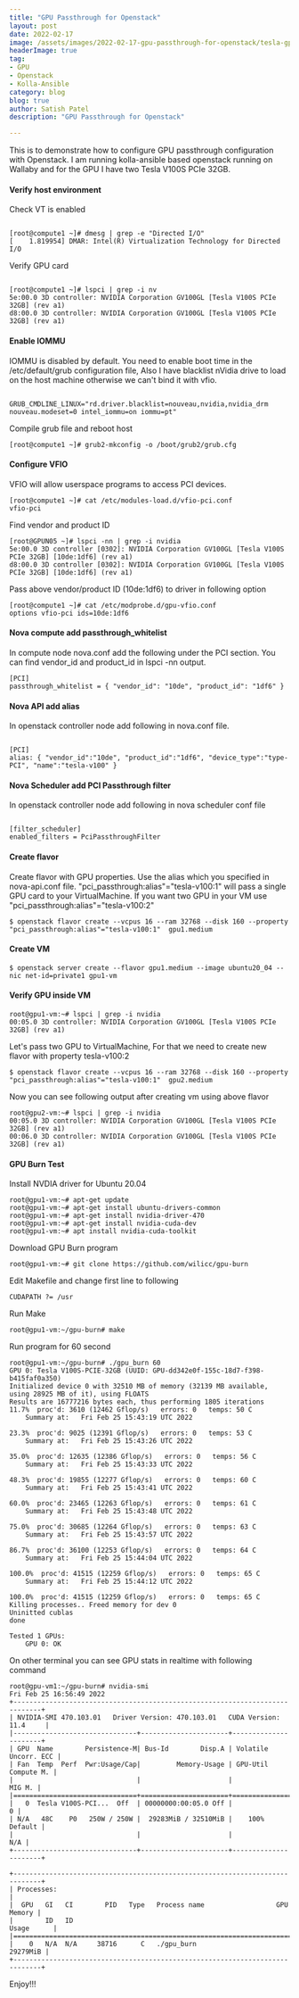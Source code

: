 ```yaml
---
title: "GPU Passthrough for Openstack"
layout: post
date: 2022-02-17
image: /assets/images/2022-02-17-gpu-passthrough-for-openstack/tesla-gpu.png
headerImage: true
tag:
- GPU
- Openstack
- Kolla-Ansible
category: blog
blog: true
author: Satish Patel
description: "GPU Passthrough for Openstack"

---
```


This is to demonstrate how to configure GPU passthrough configuration with Openstack. I am running kolla-ansible based openstack running on Wallaby and for the GPU I have two Tesla V100S PCIe 32GB. 

#### Verify host environment 

Check VT is enabled

```

[root@compute1 ~]# dmesg | grep -e "Directed I/O"
[    1.819954] DMAR: Intel(R) Virtualization Technology for Directed I/O

```

Verify GPU card 

```

[root@compute1 ~]# lspci | grep -i nv
5e:00.0 3D controller: NVIDIA Corporation GV100GL [Tesla V100S PCIe 32GB] (rev a1)
d8:00.0 3D controller: NVIDIA Corporation GV100GL [Tesla V100S PCIe 32GB] (rev a1)

```
#### Enable IOMMU

IOMMU is disabled by default. You need to enable boot time in the /etc/default/grub configuration file, Also I have blacklist nVidia drive to load on the host machine otherwise we can't bind it with vfio. 

```

GRUB_CMDLINE_LINUX="rd.driver.blacklist=nouveau,nvidia,nvidia_drm nouveau.modeset=0 intel_iommu=on iommu=pt"

```

Compile grub file and reboot host

```
[root@compute1 ~]# grub2-mkconfig -o /boot/grub2/grub.cfg

```

#### Configure VFIO 

VFIO will allow userspace programs to access PCI devices. 

```
[root@compute1 ~]# cat /etc/modules-load.d/vfio-pci.conf
vfio-pci

```

Find vendor and product ID 

```
[root@GPUN05 ~]# lspci -nn | grep -i nvidia
5e:00.0 3D controller [0302]: NVIDIA Corporation GV100GL [Tesla V100S PCIe 32GB] [10de:1df6] (rev a1)
d8:00.0 3D controller [0302]: NVIDIA Corporation GV100GL [Tesla V100S PCIe 32GB] [10de:1df6] (rev a1)

```

Pass above vendor/product ID (10de:1df6) to driver in following option 

```
[root@compute1 ~]# cat /etc/modprobe.d/gpu-vfio.conf
options vfio-pci ids=10de:1df6

```

#### Nova compute add passthrough_whitelist 

In compute node nova.conf add the following under the PCI section. You can find vendor_id and product_id in lspci -nn output. 

```
[PCI]
passthrough_whitelist = { "vendor_id": "10de", "product_id": "1df6" }

```

#### Nova API add alias 

In openstack controller node add following in nova.conf file.

```

[PCI]
alias: { "vendor_id":"10de", "product_id":"1df6", "device_type":"type-PCI", "name":"tesla-v100" }

```

#### Nova Scheduler add PCI Passthrough filter

In openstack controller node add following in nova scheduler conf file

```

[filter_scheduler]
enabled_filters = PciPassthroughFilter

```


#### Create flavor 

Create flavor with GPU properties. Use the alias which you specified in nova-api.conf file. "pci_passthrough:alias"="tesla-v100:1" will pass a single GPU card to your VirtualMachine. If you want two GPU in your VM use "pci_passthrough:alias"="tesla-v100:2"

```
$ openstack flavor create --vcpus 16 --ram 32768 --disk 160 --property "pci_passthrough:alias"="tesla-v100:1"  gpu1.medium

```

#### Create VM 

```
$ openstack server create --flavor gpu1.medium --image ubuntu20_04 --nic net-id=private1 gpu1-vm

```

#### Verify GPU inside VM


```
root@gpu1-vm:~# lspci | grep -i nvidia
00:05.0 3D controller: NVIDIA Corporation GV100GL [Tesla V100S PCIe 32GB] (rev a1)

```

Let's pass two GPU to VirtualMachine, For that we need to create new flavor with property tesla-v100:2 

```
$ openstack flavor create --vcpus 16 --ram 32768 --disk 160 --property "pci_passthrough:alias"="tesla-v100:1"  gpu2.medium

```

Now you can see following output after creating vm using above flavor 

```
root@gpu2-vm:~# lspci | grep -i nvidia
00:05.0 3D controller: NVIDIA Corporation GV100GL [Tesla V100S PCIe 32GB] (rev a1)
00:06.0 3D controller: NVIDIA Corporation GV100GL [Tesla V100S PCIe 32GB] (rev a1)
```

#### GPU Burn Test

Install NVDIA driver for Ubuntu 20.04

```
root@gpu1-vm:~# apt-get update
root@gpu1-vm:~# apt-get install ubuntu-drivers-common
root@gpu1-vm:~# apt-get install nvidia-driver-470
root@gpu1-vm:~# apt-get install nvidia-cuda-dev
root@gpu1-vm:~# apt install nvidia-cuda-toolkit
```

Download GPU Burn program

```
root@gpu1-vm:~# git clone https://github.com/wilicc/gpu-burn
```

Edit Makefile and change first line to following

```
CUDAPATH ?= /usr
```

Run Make

```
root@gpu1-vm:~/gpu-burn# make 
```

Run program for 60 second 

```
root@gpu1-vm:~/gpu-burn# ./gpu_burn 60
GPU 0: Tesla V100S-PCIE-32GB (UUID: GPU-dd342e0f-155c-18d7-f398-b415faf0a350)
Initialized device 0 with 32510 MB of memory (32139 MB available, using 28925 MB of it), using FLOATS
Results are 16777216 bytes each, thus performing 1805 iterations
11.7%  proc'd: 3610 (12462 Gflop/s)   errors: 0   temps: 50 C
	Summary at:   Fri Feb 25 15:43:19 UTC 2022

23.3%  proc'd: 9025 (12391 Gflop/s)   errors: 0   temps: 53 C
	Summary at:   Fri Feb 25 15:43:26 UTC 2022

35.0%  proc'd: 12635 (12386 Gflop/s)   errors: 0   temps: 56 C
	Summary at:   Fri Feb 25 15:43:33 UTC 2022

48.3%  proc'd: 19855 (12277 Gflop/s)   errors: 0   temps: 60 C
	Summary at:   Fri Feb 25 15:43:41 UTC 2022

60.0%  proc'd: 23465 (12263 Gflop/s)   errors: 0   temps: 61 C
	Summary at:   Fri Feb 25 15:43:48 UTC 2022

75.0%  proc'd: 30685 (12264 Gflop/s)   errors: 0   temps: 63 C
	Summary at:   Fri Feb 25 15:43:57 UTC 2022

86.7%  proc'd: 36100 (12253 Gflop/s)   errors: 0   temps: 64 C
	Summary at:   Fri Feb 25 15:44:04 UTC 2022

100.0%  proc'd: 41515 (12259 Gflop/s)   errors: 0   temps: 65 C
	Summary at:   Fri Feb 25 15:44:12 UTC 2022

100.0%  proc'd: 41515 (12259 Gflop/s)   errors: 0   temps: 65 C
Killing processes.. Freed memory for dev 0
Uninitted cublas
done

Tested 1 GPUs:
	GPU 0: OK
```

On other terminal you can see GPU stats in realtime with following command

```
root@gpu-vm1:~/gpu-burn# nvidia-smi
Fri Feb 25 16:56:49 2022
+-----------------------------------------------------------------------------+
| NVIDIA-SMI 470.103.01   Driver Version: 470.103.01   CUDA Version: 11.4     |
|-------------------------------+----------------------+----------------------+
| GPU  Name        Persistence-M| Bus-Id        Disp.A | Volatile Uncorr. ECC |
| Fan  Temp  Perf  Pwr:Usage/Cap|         Memory-Usage | GPU-Util  Compute M. |
|                               |                      |               MIG M. |
|===============================+======================+======================|
|   0  Tesla V100S-PCI...  Off  | 00000000:00:05.0 Off |                    0 |
| N/A   48C    P0   250W / 250W |  29283MiB / 32510MiB |    100%      Default |
|                               |                      |                  N/A |
+-------------------------------+----------------------+----------------------+

+-----------------------------------------------------------------------------+
| Processes:                                                                  |
|  GPU   GI   CI        PID   Type   Process name                  GPU Memory |
|        ID   ID                                                   Usage      |
|=============================================================================|
|    0   N/A  N/A     38716      C   ./gpu_burn                      29279MiB |
+-----------------------------------------------------------------------------+
```

Enjoy!!! 

